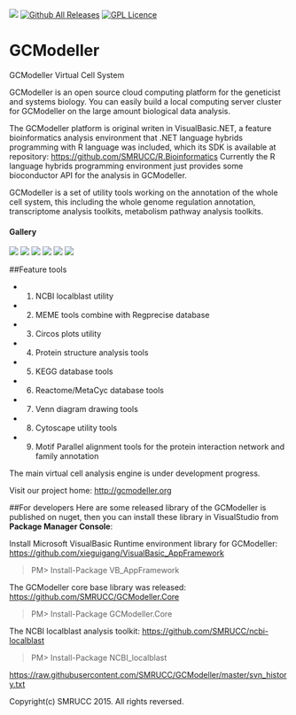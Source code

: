 ![](https://cdn.rawgit.com/LunaGao/BlessYourCodeTag/master/tags/alpaca.svg)
[![Github All Releases](https://img.shields.io/github/downloads/SMRUCC/GCModeller/total.svg?maxAge=2592000?style=flat-square)]()
[![GPL Licence](https://badges.frapsoft.com/os/gpl/gpl.svg?v=103)](https://opensource.org/licenses/GPL-3.0/)

# GCModeller
GCModeller Virtual Cell System

GCModeller is an open source cloud computing platform for the geneticist and systems biology. You can easily build a local computing server cluster for GCModeller on the large amount biological data analysis. 

The GCModeller platform is original writen in VisualBasic.NET, a feature bioinformatics analysis environment that .NET language hybrids programming with R language was included, which its SDK is available at repository:
https://github.com/SMRUCC/R.Bioinformatics
Currently the R language hybrids programming environment just provides some bioconductor API for the analysis in GCModeller.

GCModeller is a set of utility tools working on the annotation of the whole cell system, this including the whole genome regulation annotation, transcriptome analysis toolkits, metabolism pathway analysis toolkits.

#### Gallery
![](https://raw.githubusercontent.com/SMRUCC/GCModeller/master/2016-05-17.png)
![](https://raw.githubusercontent.com/SMRUCC/GCModeller/master/images/FUR-lightbox.png)
![](https://raw.githubusercontent.com/SMRUCC/GCModeller/master/images/Xanthomonas_oryzae_oryzicola_BLS256_uid16740-lightbox.png)
![](https://raw.githubusercontent.com/SMRUCC/GCModeller/master/images/pXOCGX01-lightbox.png)
![](https://raw.githubusercontent.com/SMRUCC/GCModeller/master/images/phenotypic-bTree-lightbox.png)
![](https://raw.githubusercontent.com/SMRUCC/GCModeller/master/images/pxocgx01_blastx-lightbox.png)

##Feature tools
*  1. NCBI localblast utility
*  2. MEME tools combine with Regprecise database
*  3. Circos plots utility
*  4. Protein structure analysis tools
*  5. KEGG database tools
*  6. Reactome/MetaCyc database tools
*  7. Venn diagram drawing tools
*  8. Cytoscape utility tools
*  9. Motif Parallel alignment tools for the protein interaction network and family annotation

The main virtual cell analysis engine is under development progress.

Visit our project home:
http://gcmodeller.org


##For developers
Here are some released library of the GCModeller is published on nuget, then you can install these library in VisualStudio from **Package Manager Console**:

Install Microsoft VisualBasic Runtime environment library for GCModeller:
https://github.com/xieguigang/VisualBasic_AppFramework
>PM>  Install-Package VB_AppFramework

The GCModeller core base library was released:
https://github.com/SMRUCC/GCModeller.Core
>PM>  Install-Package GCModeller.Core

The NCBI localblast analysis toolkit:
https://github.com/SMRUCC/ncbi-localblast
>PM>  Install-Package NCBI_localblast

https://raw.githubusercontent.com/SMRUCC/GCModeller/master/svn_history.txt

Copyright(c) SMRUCC 2015. All rights reversed.
